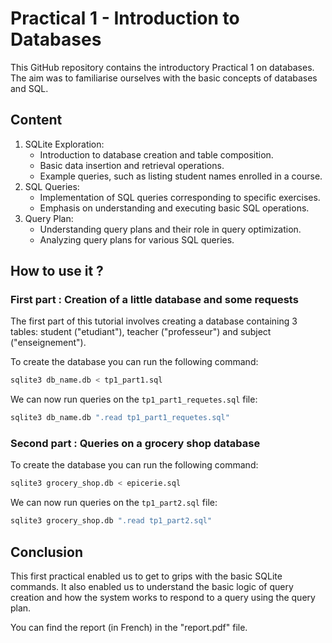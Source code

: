 # Practical 1 - Introduction to Databases

This GitHub repository contains the introductory Practical 1 on databases. The aim was to familiarise ourselves with the basic concepts of databases and SQL.

## Content

1. SQLite Exploration:
   - Introduction to database creation and table composition.
   - Basic data insertion and retrieval operations.
   - Example queries, such as listing student names enrolled in a course.
2. SQL Queries:
   - Implementation of SQL queries corresponding to specific exercises.
   - Emphasis on understanding and executing basic SQL operations.
3. Query Plan:
   - Understanding query plans and their role in query optimization.
   - Analyzing query plans for various SQL queries.

## How to use it ?

### First part : Creation of a little database and some requests

The first part of this tutorial involves creating a database containing 3 tables: student ("etudiant"), teacher ("professeur") and subject ("enseignement").

To create the database you can run the following command:

```bash
sqlite3 db_name.db < tp1_part1.sql
```

We can now run queries on the `tp1_part1_requetes.sql` file:

```bash
sqlite3 db_name.db ".read tp1_part1_requetes.sql"
```

### Second part : Queries on a grocery shop database

To create the database you can run the following command:

```bash
sqlite3 grocery_shop.db < epicerie.sql
```

We can now run queries on the `tp1_part2.sql` file:

```bash
sqlite3 grocery_shop.db ".read tp1_part2.sql"
```

## Conclusion

This first practical enabled us to get to grips with the basic SQLite commands. It also enabled us to understand the basic logic of query creation and how the system works to respond to a query using the query plan.

You can find the report (in French) in the "report.pdf" file.
